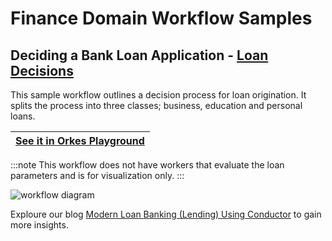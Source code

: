 
# Finance Domain Workflow Samples

##  Deciding a Bank Loan Application - [Loan Decisions](https://github.com/conductor-sdk/conductor-examples/blob/main/finance/loan_banking.json)

This sample workflow outlines a decision process for loan origination. It splits the process into three classes; business, education and personal loans.

|[See it in Orkes Playground](https://play.orkes.io/workflowDef/loan_banking)|
|---| 

:::note
This workflow does not have workers that evaluate the loan parameters and is for visualization only.
:::

![workflow diagram](https://orkes.io/content/assets/images/lending_flow-af1d99d58e14d69eefa46125108dd62d.png)

Exploure our blog [Modern Loan Banking (Lending) Using Conductor](https://orkes.io/content/blog/loan-banking-using-conductor) to gain more insights.